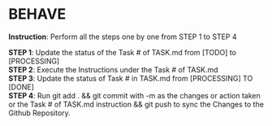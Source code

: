 # BEHAVE
<!--
Pre-BEHAVE.md Steps:  
STEP 1. Add additional task at TASK.md with series # followed by [TODO] before puting the instruction of your task  
(Example: 1. [TODO] Execute the content of the BEHAVE.MD)  
Step 2. Write a prompt in the github copilot instructing to perform the BEHAVE.md followed by the number of task at the TASK.md that you want to perform  
(Sample Prompt: "Execute the BEHAVE.md. ChosenTask = 1")  
-->
**Instruction**: Perform all the steps one by one from STEP 1 to STEP 4

**STEP 1**: Update the status of the Task #<ChosenTask> of TASK.md from [TODO] to [PROCESSING]  
**STEP 2**: Execute the Instructions under the Task #<ChosenTask> of TASK.md  
**STEP 3**: Update the status of Task #<ChosenTask> in TASK.md from [PROCESSING] TO [DONE]  
**STEP 4**: Run git add . && git commit with -m as the changes or action taken or the Task #<ChosenTask> of TASK.md instruction && git push to sync the Changes to the Github Repository.